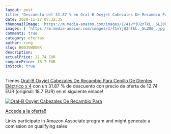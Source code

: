 ```yaml
---
layout: post
title: 'Descuento del 31.87 % en Oral-B Oxyjet Cabezales De Recambio Para'
date: 2020-11-27 07:32:35
thumbnailImage: 'https://m.media-amazon.com/images/I/41vYjU2nTkL._SL200_.jpg'
images: [ 'https://m.media-amazon.com/images/I/41vYjU2nTkL._SL200_.jpg' ]
comments: true
category: ofertas
author: ring
slug: B003VWD56K
description:
actualPrice: 12.74 EUR
comparePrice: 18.7 EUR
inStock: true
---
```


Tienes [Oral-B Oxyjet Cabezales De Recambio Para Cepillo De Dientes Eléctrico x 4](https://www.amazon.es/dp/B003VWD56K/?tag=tolees-21) con un 31.87 % de descuento con precio de oferta de 12.74 EUR (original: 18.7 EUR) en el siguiente enlace!

[![Oral-B Oxyjet Cabezales De Recambio Para](https://m.media-amazon.com/images/I/41vYjU2nTkL._SL200_.jpg)](https://www.amazon.es/dp/B003VWD56K/?tag=tolees-21)

[Accede a la oferta!!](https://www.amazon.es/dp/B003VWD56K/?tag=tolees-21)

Links participate in Amazon Associate program and might generate a comission on qualifying sales


